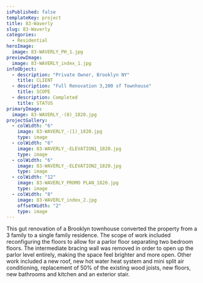 ```yaml
---
isPublished: false
templateKey: project
title: 83-Waverly
slug: 83-Waverly
categories:
  - Residential
heroImage:
  image: 83-WAVERLY_PH_1.jpg
previewImage:
  image: 83-WAVERLY_index_1.jpg
infoObject:
  - description: "Private Owner, Brooklyn NY"
    title: CLIENT
  - description: "Full Renovation 3,200 sf Townhouse"
    title: SCOPE
  - description: Completed
    title: STATUS
primaryImage:
  image: 83-WAVERLY_-(8)_1820.jpg
projectGallery:
  - colWidth: "6"
    image: 83-WAVERLY_-(1)_1820.jpg
    type: image
  - colWidth: "6"
    image: 83-WAVERLY_-ELEVATION1_1820.jpg
    type: image
  - colWidth: "6"
    image: 83-WAVERLY_-ELEVATION2_1820.jpg
    type: image
  - colWidth: "12"
    image: 83-WAVERLY_PROMO PLAN_1820.jpg
    type: image
  - colWidth: "8"
    image: 83-WAVERLY_index_2.jpg
    offsetWidth: "2"
    type: image
---
```


This gut renovation of a Brooklyn townhouse converted the property from a 3 family to a single family residence. The scope of work included reconfiguring the floors to allow for a parlor floor separating two bedroom floors. The intermediate bracing wall was removed in order to open up the parlor level entirely, making the space feel brighter and more open. Other work included a new roof, new hot water heat system and mini split air conditioning, replacement of 50% of the existing wood joists, new floors, new bathrooms and kitchen and an exterior stair.
